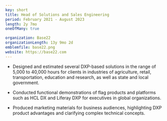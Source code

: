 ```yaml
---
key: short
title: Head of Solutions and Sales Engineering
period: February 2021 - August 2023
length: 2y 7mo
oneOfMany: true

organization: Base22
organizationLength: 13y 9mo 2d
emblemfile: base22.png
website: https://base22.com
---
```

* Designed and estimated several DXP-based solutions in the range of 5,000 to 40,000 hours for clients in industries of agriculture, retail, transportation, education and research, as well as state and local government.

* Conducted functional demonstrations of flag products and platforms such as HCL DX and Liferay DXP for executives in global organizations.

* Produced marketing materials for business audiences, highlighting DXP product advantages and clarifying complex technical concepts.